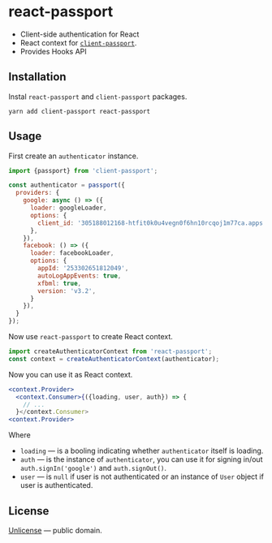 # react-passport

- Client-side authentication for React
- React context for [`client-passport`](https://github.com/streamich/client-passport).
- Provides Hooks API


## Installation

Instal `react-passport` and `client-passport` packages.

```shell
yarn add client-passport react-passport
```


## Usage

First create an `authenticator` instance.

```js
import {passport} from 'client-passport';

const authenticator = passport({
  providers: {
    google: async () => ({
      loader: googleLoader,
      options: {
        client_id: '305188012168-htfit0k0u4vegn0f6hn10rcqoj1m77ca.apps.googleusercontent.com',
      },
    }),
    facebook: () => ({
      loader: facebookLoader,
      options: {
        appId: '253302651812049',
        autoLogAppEvents: true,
        xfbml: true,
        version: 'v3.2',
      }
    }),
  }
});
```

Now use `react-passport` to create React context.

```js
import createAuthenticatorContext from 'react-passport';
const context = createAuthenticatorContext(authenticator);
```

Now you can use it as React context.

```jsx
<context.Provider>
  <context.Consumer>{({loading, user, auth}) => {
    // ...
  }</context.Consumer>
<context.Provider>
```

Where

- `loading` &mdash; is a booling indicating whether `authenticator` itself is loading.
- `auth` &mdash; is the instance of `authenticator`, you can use it for signing in/out `auth.signIn('google')` and `auth.signOut()`.
- `user` &mdash; is `null` if user is not authenticated or an instance of `User` object if user is authenticated.


## License

[Unlicense](LICENSE) &mdash; public domain.
